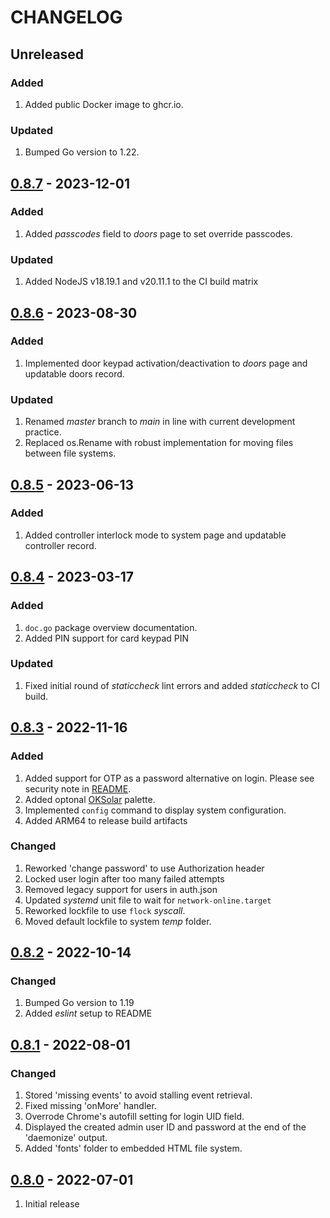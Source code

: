 # CHANGELOG

## Unreleased

### Added
1. Added public Docker image to ghcr.io.

### Updated
1. Bumped Go version to 1.22.


## [0.8.7](https://github.com/uhppoted/uhppoted-httpd/releases/tag/v0.8.7) - 2023-12-01

### Added
1. Added _passcodes_ field to _doors_ page to set override passcodes.

### Updated
1. Added NodeJS v18.19.1 and v20.11.1 to the CI build matrix


## [0.8.6](https://github.com/uhppoted/uhppoted-httpd/releases/tag/v0.8.6) - 2023-08-30

### Added
1. Implemented door keypad activation/deactivation to _doors_ page and updatable doors record.

### Updated
1. Renamed _master_ branch to _main_ in line with current development practice.
2. Replaced os.Rename with robust implementation for moving files between file systems.


## [0.8.5](https://github.com/uhppoted/uhppoted-httpd/releases/tag/v0.8.5) - 2023-06-13

### Added
1. Added controller interlock mode to system page and updatable controller record.


## [0.8.4](https://github.com/uhppoted/uhppoted-httpd/releases/tag/v0.8.4) - 2023-03-17

### Added
1. `doc.go` package overview documentation.
2. Added PIN support for card keypad PIN

### Updated
1. Fixed initial round of _staticcheck_ lint errors and added _staticcheck_ to
   CI build.


## [0.8.3](https://github.com/uhppoted/uhppoted-httpd/releases/tag/v0.8.3) - 2022-11-16

### Added
1. Added support for OTP as a password alternative on login. Please see security 
   note in [README](https://github.com/uhppoted/uhppoted-httpd#notes).
2. Added optonal [OKSolar](https://meat.io/oksolar) palette.
3. Implemented `config` command to display system configuration.
4. Added ARM64 to release build artifacts

### Changed
1. Reworked 'change password' to use Authorization header
2. Locked user login after too many failed attempts
3. Removed legacy support for users in auth.json
4. Updated _systemd_ unit file to wait for `network-online.target`
5. Reworked lockfile to use `flock` _syscall_.
6. Moved default lockfile to system _temp_ folder.


## [0.8.2](https://github.com/uhppoted/uhppoted-httpd/releases/tag/v0.8.2) - 2022-10-14

### Changed
1. Bumped Go version to 1.19
2. Added _eslint_ setup to README


## [0.8.1](https://github.com/uhppoted/uhppoted-httpd/releases/tag/v0.8.1) - 2022-08-01

### Changed
1. Stored 'missing events' to avoid stalling event retrieval.
2. Fixed missing 'onMore' handler.
3. Overrode Chrome's autofill setting for login UID field.
4. Displayed the created admin user ID and password at the end of the 'daemonize' output.
5. Added 'fonts' folder to embedded HTML file system.


## [0.8.0](https://github.com/uhppoted/uhppoted-httpd/releases/tag/v0.8.0) - 2022-07-01

1. Initial release

